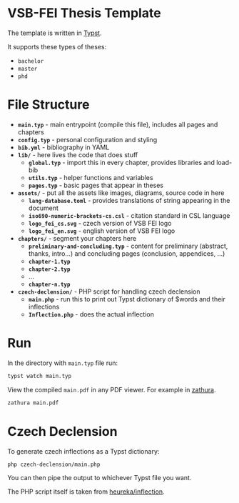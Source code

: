 # VSB-FEI Thesis Template

The template is written in [Typst](https://github.com/typst/typst).

It supports these types of theses:
- `bachelor`
- `master`
- `phd` 

# File Structure

- **`main.typ`** - main entrypoint (compile this file), includes all pages and chapters
- **`config.typ`** - personal configuration and styling
- **`bib.yml`** - bibliography in YAML
- **`lib/`** - here lives the code that does stuff
    - **`global.typ`** - import this in every chapter, provides libraries and load-bib
    - **`utils.typ`** - helper functions and variables
    - **`pages.typ`** - basic pages that appear in theses
- **`assets/`** - put all the assets like images, diagrams, source code in here 
    - **`lang-database.toml`** - provides translations of string appearing in the document
    - **`iso690-numeric-brackets-cs.csl`** - citation standard in CSL language
    - **`logo_fei_cs.svg`** - czech version of VSB FEI logo
    - **`logo_fei_en.svg`** - english version of VSB FEI logo
- **`chapters/`** - segment your chapters here
    - **`preliminary-and-concluding.typ`** - content for preliminary (abstract, thanks, intro...) and concluding pages (conclusion, appendices, ...)
    - **`chapter-1.typ`**
    - **`chapter-2.typ`**
    - ...
    - **`chapter-n.typ`**
- **`czech-declension/`** - PHP script for handling czech declension
    - **`main.php`** - run this to print out Typst dictionary of $words and their inflections
    - **`Inflection.php`** - does the actual inflection

# Run

In the directory with `main.typ` file run:
```bash
typst watch main.typ
```

View the compiled `main.pdf` in any PDF viewer. 
For example in [zathura](https://github.com/pwmt/zathura).
```bash
zathura main.pdf
```

# Czech Declension

To generate czech inflections as a Typst dictionary:
```bash
php czech-declension/main.php
```
You can then pipe the output to whichever Typst file you want.

The PHP script itself is taken from [heureka/inflection](https://github.com/heureka/inflection).

